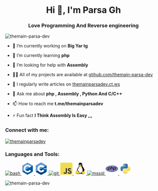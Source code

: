 <h1 align="center">Hi 👋, I'm Parsa Gh</h1>
<h3 align="center">Love Programming And Reverse engineering</h3>

<p align="left"> <img src="https://komarev.com/ghpvc/?username=themain-parsa-dev&label=Profile%20views&color=0e75b6&style=flat" alt="themain-parsa-dev" /> </p>

- 🔭 I’m currently working on **Big Yar tg**

- 🌱 I’m currently learning **php**

- 🤝 I’m looking for help with **Assembly**

- 👨‍💻 All of my projects are available at [gtihub.com/themain-parsa-dev](gtihub.com/themain-parsa-dev)

- 📝 I regularly write articles on [themainparsadev.ct.ws](themainparsadev.ct.ws)

- 💬 Ask me about **php , Assembly , Python And C/C++**

- 📫 How to reach me **t.me/themainparsadev**

- ⚡ Fun fact **I Think Assembly Is Easy ,,,**

<h3 align="left">Connect with me:</h3>
<p align="left">
<a href="https://www.youtube.com/c/themainparsadev" target="blank"><img align="center" src="https://raw.githubusercontent.com/rahuldkjain/github-profile-readme-generator/master/src/images/icons/Social/youtube.svg" alt="themainparsadev" height="30" width="40" /></a>
</p>

<h3 align="left">Languages and Tools:</h3>
<p align="left"> <a href="https://www.gnu.org/software/bash/" target="_blank" rel="noreferrer"> <img src="https://www.vectorlogo.zone/logos/gnu_bash/gnu_bash-icon.svg" alt="bash" width="40" height="40"/> </a> <a href="https://www.cprogramming.com/" target="_blank" rel="noreferrer"> <img src="https://raw.githubusercontent.com/devicons/devicon/master/icons/c/c-original.svg" alt="c" width="40" height="40"/> </a> <a href="https://www.w3schools.com/cpp/" target="_blank" rel="noreferrer"> <img src="https://raw.githubusercontent.com/devicons/devicon/master/icons/cplusplus/cplusplus-original.svg" alt="cplusplus" width="40" height="40"/> </a> <a href="https://git-scm.com/" target="_blank" rel="noreferrer"> <img src="https://www.vectorlogo.zone/logos/git-scm/git-scm-icon.svg" alt="git" width="40" height="40"/> </a> <a href="https://developer.mozilla.org/en-US/docs/Web/JavaScript" target="_blank" rel="noreferrer"> <img src="https://raw.githubusercontent.com/devicons/devicon/master/icons/javascript/javascript-original.svg" alt="javascript" width="40" height="40"/> </a> <a href="https://www.linux.org/" target="_blank" rel="noreferrer"> <img src="https://raw.githubusercontent.com/devicons/devicon/master/icons/linux/linux-original.svg" alt="linux" width="40" height="40"/> </a> <a href="https://www.microsoft.com/en-us/sql-server" target="_blank" rel="noreferrer"> <img src="https://www.svgrepo.com/show/303229/microsoft-sql-server-logo.svg" alt="mssql" width="40" height="40"/> </a> <a href="https://www.php.net" target="_blank" rel="noreferrer"> <img src="https://raw.githubusercontent.com/devicons/devicon/master/icons/php/php-original.svg" alt="php" width="40" height="40"/> </a> <a href="https://www.python.org" target="_blank" rel="noreferrer"> <img src="https://raw.githubusercontent.com/devicons/devicon/master/icons/python/python-original.svg" alt="python" width="40" height="40"/> </a> </p>

<p><img align="center" src="https://github-readme-stats.vercel.app/api/top-langs?username=themain-parsa-dev&show_icons=true&locale=en&layout=compact" alt="themain-parsa-dev" /></p>
